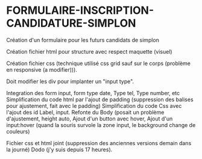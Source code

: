# FORMULAIRE-INSCRIPTION-CANDIDATURE-SIMPLON
Création d'un formulaire pour les futurs candidats de simplon

Création fichier html pour structure avec respect maquette (visuel)

Création fichier css (technique utilisé css grid sauf sur le corps (problème en responsive (a modifier))).

Doit modifier les div pour implanter un "input type".

Integration des form input, form type date, Type tel, Type number, etc
Simplification du code html par l'ajout de padding (suppression des balises <br> pour ajustement, fait avec le padding)
Simplification du code Css avec l'ajout des id Label, input. 
Refonte du Body (posait un problème d'ajustement, height auto,
Ajout d'un button avec hover,
Ajout d'un input:hover (quand la souris survole la zone input, le background change de couleurs)

Fichier css et html joint (suppression des anciennes versions demain dans la journé)
Dodo (j'y suis depuis 17 heures).
